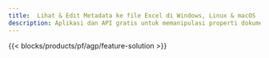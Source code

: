 ```yaml
---
title:  Lihat & Edit Metadata ke file Excel di Windows, Linux & macOS
description: Aplikasi dan API gratis untuk memanipulasi properti dokumen dari file XLS dan XLSX
---
```

{{< blocks/products/pf/agp/feature-solution >}} 

